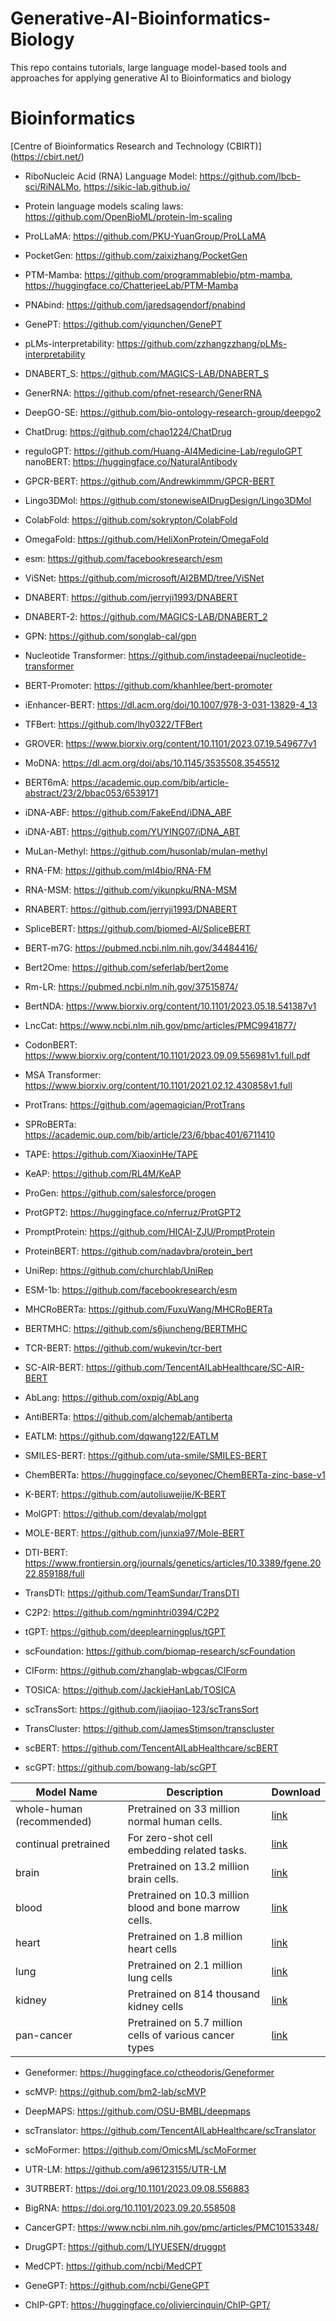 # Generative-AI-Bioinformatics-Biology
This repo contains tutorials, large language model-based tools and approaches for applying generative AI to Bioinformatics and biology




# Bioinformatics 

 [Centre of Bioinformatics Research and Technology (CBIRT)] (https://cbirt.net/)
 



* RiboNucleic Acid (RNA) Language Model:    https://github.com/lbcb-sci/RiNALMo,    https://sikic-lab.github.io/
* Protein language models scaling laws:   https://github.com/OpenBioML/protein-lm-scaling
* ProLLaMA:   https://github.com/PKU-YuanGroup/ProLLaMA  
* PocketGen:   https://github.com/zaixizhang/PocketGen
* PTM-Mamba: https://github.com/programmablebio/ptm-mamba,  https://huggingface.co/ChatterjeeLab/PTM-Mamba
* PNAbind:   https://github.com/jaredsagendorf/pnabind
* GenePT:  https://github.com/yiqunchen/GenePT
* pLMs-interpretability:   https://github.com/zzhangzzhang/pLMs-interpretability
* DNABERT_S: https://github.com/MAGICS-LAB/DNABERT_S
* GenerRNA:  https://github.com/pfnet-research/GenerRNA
* DeepGO-SE: https://github.com/bio-ontology-research-group/deepgo2
* ChatDrug:   https://github.com/chao1224/ChatDrug
* reguloGPT:   https://github.com/Huang-AI4Medicine-Lab/reguloGPT
 nanoBERT:   https://huggingface.co/NaturalAntibody
* GPCR-BERT:   https://github.com/Andrewkimmm/GPCR-BERT
* Lingo3DMol:   https://github.com/stonewiseAIDrugDesign/Lingo3DMol
* ColabFold:    https://github.com/sokrypton/ColabFold
* OmegaFold:   https://github.com/HeliXonProtein/OmegaFold
* esm: https://github.com/facebookresearch/esm
* ViSNet:   https://github.com/microsoft/AI2BMD/tree/ViSNet
* DNABERT: https://github.com/jerryji1993/DNABERT
* DNABERT-2: https://github.com/MAGICS-LAB/DNABERT_2
* GPN: https://github.com/songlab-cal/gpn
* Nucleotide Transformer: https://github.com/instadeepai/nucleotide-transformer
* BERT-Promoter: https://github.com/khanhlee/bert-promoter
* iEnhancer-BERT: https://dl.acm.org/doi/10.1007/978-3-031-13829-4_13
* TFBert: https://github.com/lhy0322/TFBert
* GROVER: https://www.biorxiv.org/content/10.1101/2023.07.19.549677v1
* MoDNA: https://dl.acm.org/doi/abs/10.1145/3535508.3545512
* BERT6mA: https://academic.oup.com/bib/article-abstract/23/2/bbac053/6539171
* iDNA-ABF: https://github.com/FakeEnd/iDNA_ABF
* iDNA-ABT: https://github.com/YUYING07/iDNA_ABT
* MuLan-Methyl: https://github.com/husonlab/mulan-methyl


* RNA-FM: https://github.com/ml4bio/RNA-FM
* RNA-MSM: https://github.com/yikunpku/RNA-MSM
* RNABERT: https://github.com/jerryji1993/DNABERT
* SpliceBERT: https://github.com/biomed-AI/SpliceBERT
* BERT-m7G: https://pubmed.ncbi.nlm.nih.gov/34484416/
* Bert2Ome: https://github.com/seferlab/bert2ome
* Rm-LR: https://pubmed.ncbi.nlm.nih.gov/37515874/
* BertNDA: https://www.biorxiv.org/content/10.1101/2023.05.18.541387v1
* LncCat: https://www.ncbi.nlm.nih.gov/pmc/articles/PMC9941877/

* CodonBERT: https://www.biorxiv.org/content/10.1101/2023.09.09.556981v1.full.pdf
* MSA Transformer: https://www.biorxiv.org/content/10.1101/2021.02.12.430858v1.full
* ProtTrans: https://github.com/agemagician/ProtTrans
* SPRoBERTa: https://academic.oup.com/bib/article/23/6/bbac401/6711410
* TAPE: https://github.com/XiaoxinHe/TAPE
* KeAP: https://github.com/RL4M/KeAP
* ProGen: https://github.com/salesforce/progen
* ProtGPT2: https://huggingface.co/nferruz/ProtGPT2

* PromptProtein: https://github.com/HICAI-ZJU/PromptProtein
* ProteinBERT: https://github.com/nadavbra/protein_bert
* UniRep: https://github.com/churchlab/UniRep
* ESM-1b: https://github.com/facebookresearch/esm
* MHCRoBERTa: https://github.com/FuxuWang/MHCRoBERTa
* BERTMHC: https://github.com/s6juncheng/BERTMHC
* TCR-BERT: https://github.com/wukevin/tcr-bert
* SC-AIR-BERT: https://github.com/TencentAILabHealthcare/SC-AIR-BERT
* AbLang: https://github.com/oxpig/AbLang
* AntiBERTa: https://github.com/alchemab/antiberta
* EATLM: https://github.com/dqwang122/EATLM


  
* SMILES-BERT: https://github.com/uta-smile/SMILES-BERT
* ChemBERTa: https://huggingface.co/seyonec/ChemBERTa-zinc-base-v1
* K-BERT: https://github.com/autoliuweijie/K-BERT
* MolGPT: https://github.com/devalab/molgpt
* MOLE-BERT: https://github.com/junxia97/Mole-BERT
* DTI-BERT: https://www.frontiersin.org/journals/genetics/articles/10.3389/fgene.2022.859188/full
* TransDTI: https://github.com/TeamSundar/TransDTI
* C2P2: https://github.com/ngminhtri0394/C2P2


* tGPT: https://github.com/deeplearningplus/tGPT
* scFoundation: https://github.com/biomap-research/scFoundation
* CIForm: https://github.com/zhanglab-wbgcas/CIForm
* TOSICA: https://github.com/JackieHanLab/TOSICA
* scTransSort: https://github.com/jiaojiao-123/scTransSort
* TransCluster: https://github.com/JamesStimson/transcluster
* scBERT: https://github.com/TencentAILabHealthcare/scBERT
* scGPT: https://github.com/bowang-lab/scGPT


 | Model Name               | Description                                        | Download |
|--------------------------|----------------------------------------------------|----------|
| whole-human (recommended)| Pretrained on 33 million normal human cells.       | [link](https://drive.google.com/drive/folders/1oWh_-ZRdhtoGQ2Fw24HP41FgLoomVo-y?usp=sharing) |
| continual pretrained     | For zero-shot cell embedding related tasks.        | [link](https://drive.google.com/drive/folders/1_GROJTzXiAV8HB4imruOTk6PEGuNOcgB?usp=sharing) |
| brain                    | Pretrained on 13.2 million brain cells.            | [link](https://drive.google.com/drive/folders/1vf1ijfQSk7rGdDGpBntR5bi5g6gNt-Gx?usp=sharing) |
| blood                    | Pretrained on 10.3 million blood and bone marrow cells. | [link](https://drive.google.com/drive/folders/1kkug5C7NjvXIwQGGaGoqXTk_Lb_pDrBU?usp=sharing) |
| heart                    | Pretrained on 1.8 million heart cells              | [link](https://drive.google.com/drive/folders/1GcgXrd7apn6y4Ze_iSCncskX3UsWPY2r?usp=sharing) |
| lung                     | Pretrained on 2.1 million lung cells               | [link](https://drive.google.com/drive/folders/16A1DJ30PT6bodt4bWLa4hpS7gbWZQFBG?usp=sharing) |
| kidney                   | Pretrained on 814 thousand kidney cells            | [link](https://drive.google.com/drive/folders/1S-1AR65DF120kNFpEbWCvRHPhpkGK3kK?usp=sharing) |
| pan-cancer               | Pretrained on 5.7 million cells of various cancer types | [link](https://drive.google.com/drive/folders/13QzLHilYUd0v3HTwa_9n4G4yEF-hdkqa?usp=sharing) |


  
* Geneformer: https://huggingface.co/ctheodoris/Geneformer


* scMVP: https://github.com/bm2-lab/scMVP
* DeepMAPS: https://github.com/OSU-BMBL/deepmaps
* scTranslator: https://github.com/TencentAILabHealthcare/scTranslator
* scMoFormer: https://github.com/OmicsML/scMoFormer

* UTR-LM: https://github.com/a96123155/UTR-LM
* 3UTRBERT: https://doi.org/10.1101/2023.09.08.556883
* BigRNA: https://doi.org/10.1101/2023.09.20.558508


* CancerGPT: https://www.ncbi.nlm.nih.gov/pmc/articles/PMC10153348/
* DrugGPT: https://github.com/LIYUESEN/druggpt

  
* MedCPT: https://github.com/ncbi/MedCPT
* GeneGPT: https://github.com/ncbi/GeneGPT
* ChIP-GPT: https://huggingface.co/oliviercinquin/ChIP-GPT/
  























